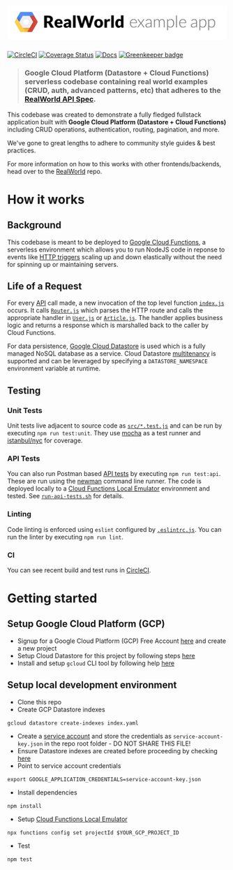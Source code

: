 # ![](logo.png)

[![CircleCI](https://img.shields.io/circleci/project/github/anishkny/realworld-gcp-datastore-cloud-functions.svg)](https://circleci.com/gh/anishkny/realworld-gcp-datastore-cloud-functions)
[![Coverage Status](https://coveralls.io/repos/github/anishkny/realworld-gcp-datastore-cloud-functions/badge.svg?branch=master)](https://coveralls.io/github/anishkny/realworld-gcp-datastore-cloud-functions?branch=master)
[![Docs](https://img.shields.io/badge/docs-Postman-brightgreen.svg)](https://documenter.getpostman.com/view/1841370/realworld-api/71E3XsE)
[![Greenkeeper badge](https://badges.greenkeeper.io/anishkny/realworld-gcp-datastore-cloud-functions.svg)](https://greenkeeper.io/)

> ### Google Cloud Platform (Datastore + Cloud Functions) serverless codebase containing real world examples (CRUD, auth, advanced patterns, etc) that adheres to the [RealWorld API Spec](https://github.com/gothinkster/realworld/tree/master/api).

This codebase was created to demonstrate a fully fledged fullstack application built with **Google Cloud Platform (Datastore + Cloud Functions)** including CRUD operations, authentication, routing, pagination, and more.

We've gone to great lengths to adhere to community style guides & best practices.

For more information on how to this works with other frontends/backends, head over to the [RealWorld](https://github.com/gothinkster/realworld) repo.

# How it works

## Background

This codebase is meant to be deployed to [Google Cloud Functions](https://cloud.google.com/functions/), a serverless environment which allows you to run NodeJS code in reponse to events like [HTTP triggers](https://cloud.google.com/functions/docs/calling/http) scaling up and down elastically without the need for spinning up or maintaining servers.

## Life of a Request

For every [API](https://github.com/gothinkster/realworld/blob/master/api/README.md) call made, a new invocation of the top level function [`index.js`](index.js) occurs. It calls [`Router.js`](src/Router.js) which parses the HTTP route and calls the appropriate handler in [`User.js`](src/User.js) or [`Article.js`](src/Article.js). The handler applies business logic and returns a response which is marshalled back to the caller by Cloud Functions.

For data persistence, [Google Cloud Datastore](https://cloud.google.com/datastore/docs/concepts/overview) is used which is a fully managed NoSQL database as a service. Cloud Datastore [multitenancy](https://cloud.google.com/datastore/docs/concepts/multitenancy) is supported and can be leveraged by specifying a `DATASTORE_NAMESPACE` environment variable at runtime.

## Testing

### Unit Tests
Unit tests live adjacent to source code as [`src/*.test.js`](src/) and can be run by executing `npm run test:unit`. They use [mocha](https://mochajs.org) as a test runner and [istanbul/nyc](https://istanbul.js.org) for coverage.

### API Tests
You can also run Postman based [API tests](api-tests.postman.json) by executing `npm run test:api`. These are run using the [newman](https://github.com/postmanlabs/newman) command line runner. The code is deployed locally to a [Cloud Functions Local Emulator](https://cloud.google.com/functions/docs/emulator) environment and tested. See [`run-api-tests.sh`](run-api-tests.sh) for details.

### Linting
Code linting is enforced using `eslint` configured by [`.eslintrc.js`](.eslintrc.js). You can run the linter by executing `npm run lint`.

### CI
You can see recent build and test runs in [CircleCI](https://circleci.com/gh/anishkny/realworld-gcp-datastore-cloud-functions).

# Getting started

## Setup Google Cloud Platform (GCP)

* Signup for a Google Cloud Platform (GCP) Free Account [here](https://cloud.google.com/free/) and create a new project
* Setup Cloud Datastore for this project by following steps [here](https://cloud.google.com/datastore/docs/quickstart)
* Install and setup `gcloud` CLI tool by following help [here](https://cloud.google.com/sdk/downloads)

## Setup local development environment

* Clone this repo
* Create GCP Datastore indexes
```
gcloud datastore create-indexes index.yaml
```
* Create a [service account](https://cloud.google.com/compute/docs/access/service-accounts) and store the credentials as `service-account-key.json` in the repo root folder - DO NOT SHARE THIS FILE!
* Ensure Datastore indexes are created before proceeding by checking [here](https://console.cloud.google.com/datastore/indexes)
* Point to service account credentials
```
export GOOGLE_APPLICATION_CREDENTIALS=service-account-key.json
```
* Install dependencies
```
npm install
```
* Setup [Cloud Functions Local Emulator](https://cloud.google.com/functions/docs/emulator)
```
npx functions config set projectId $YOUR_GCP_PROJECT_ID
```
* Test
```
npm test
```
